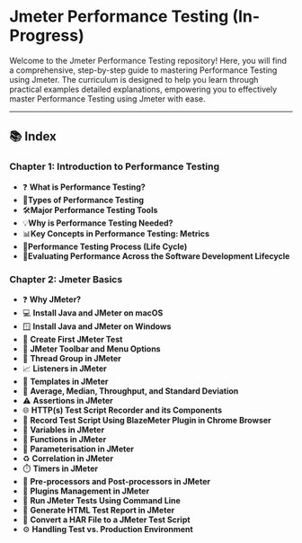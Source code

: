 # Jmeter Performance Testing (In-Progress)

Welcome to the Jmeter Performance Testing repository! Here, you will find a comprehensive, step-by-step guide to mastering Performance Testing using Jmeter. The curriculum is designed to help you learn through practical examples detailed explanations, empowering you to effectively  master Performance Testing using Jmeter with ease.

---

## 📚 Index

### Chapter 1: Introduction to Performance Testing
- ❓ **What is Performance Testing?**
- 🧪**Types of Performance Testing**
- 🛠️**Major Performance Testing Tools**
- 💡**Why is Performance Testing Needed?**
- 📊**Key Concepts in Performance Testing: Metrics**
- 🔄**Performance Testing Process (Life Cycle)**
- 🔬**Evaluating Performance Across the Software Development Lifecycle**

### Chapter 2: Jmeter Basics
- ❓ **Why JMeter?**
- 💻 **Install Java and JMeter on macOS**  
- 🪟 **Install Java and JMeter on Windows**  
- 🧪 **Create First JMeter Test**
- 🧰 **JMeter Toolbar and Menu Options**  
- 👥 **Thread Group in JMeter**  
- 📈 **Listeners in JMeter**  
- 📁 **Templates in JMeter**  
- 📏 **Average, Median, Throughput, and Standard Deviation**  
- ⚠️ **Assertions in JMeter**  
- 🌐 **HTTP(s) Test Script Recorder and its Components**  
- 🧩 **Record Test Script Using BlazeMeter Plugin in Chrome Browser**  
- 🧠 **Variables in JMeter**  
- 🔣 **Functions in JMeter**  
- 📄 **Parameterisation in JMeter**  
- ♻️ **Correlation in JMeter**  
- ⏱️ **Timers in JMeter**  
- 🔄 **Pre-processors and Post-processors in JMeter**  
- 🧱 **Plugins Management in JMeter**  
- 💬 **Run JMeter Tests Using Command Line**  
- 📃 **Generate HTML Test Report in JMeter**  
- 🔄 **Convert a HAR File to a JMeter Test Script**
- ⚙️ **Handling Test vs. Production Environment**

